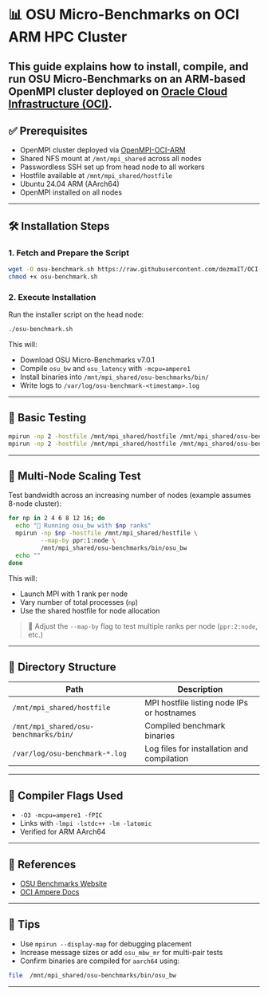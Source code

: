 # 📊 OSU Micro-Benchmarks on OCI ARM HPC Cluster

This guide explains how to install, compile, and run OSU Micro-Benchmarks on an ARM-based OpenMPI cluster deployed on [Oracle Cloud Infrastructure (OCI)](https://www.oracle.com/cloud/).  
---

## ✅ Prerequisites

- OpenMPI cluster deployed via [OpenMPI-OCI-ARM](https://github.com/dezmaIT/OpenMPI-OCI-ARM)
- Shared NFS mount at `/mnt/mpi_shared` across all nodes
- Passwordless SSH set up from head node to all workers
- Hostfile available at `/mnt/mpi_shared/hostfile`
- Ubuntu 24.04 ARM (AArch64)
- OpenMPI installed on all nodes

---

## 🛠️ Installation Steps

### 1. Fetch and Prepare the Script

```bash
wget -O osu-benchmark.sh https://raw.githubusercontent.com/dezmaIT/OCI-HPC-ARM-EXAMPLES/main/OSU-Benchmarks/osu-benchmark.sh
chmod +x osu-benchmark.sh
```

### 2. Execute Installation

Run the installer script on the head node:

```bash
./osu-benchmark.sh
```

This will:
- Download OSU Micro-Benchmarks v7.0.1
- Compile `osu_bw` and `osu_latency` with `-mcpu=ampere1`
- Install binaries into `/mnt/mpi_shared/osu-benchmarks/bin/`
- Write logs to `/var/log/osu-benchmark-<timestamp>.log`

---

## 🧪 Basic Testing

```bash
mpirun -np 2 -hostfile /mnt/mpi_shared/hostfile /mnt/mpi_shared/osu-benchmarks/bin/osu_bw
mpirun -np 2 -hostfile /mnt/mpi_shared/hostfile /mnt/mpi_shared/osu-benchmarks/bin/osu_latency
```

---

## 🚀 Multi-Node Scaling Test

Test bandwidth across an increasing number of nodes (example assumes 8-node cluster):

```bash
for np in 2 4 6 8 12 16; do
  echo "🔹 Running osu_bw with $np ranks"
  mpirun -np $np -hostfile /mnt/mpi_shared/hostfile \
         --map-by ppr:1:node \
         /mnt/mpi_shared/osu-benchmarks/bin/osu_bw
  echo ""
done
```

This will:
- Launch MPI with 1 rank per node
- Vary number of total processes (`np`)
- Use the shared hostfile for node allocation

> 🔎 Adjust the `--map-by` flag to test multiple ranks per node (`ppr:2:node`, etc.)

---

## 📂 Directory Structure

| Path | Description |
|------|-------------|
| `/mnt/mpi_shared/hostfile` | MPI hostfile listing node IPs or hostnames |
| `/mnt/mpi_shared/osu-benchmarks/bin/` | Compiled benchmark binaries |
| `/var/log/osu-benchmark-*.log` | Log files for installation and compilation |

---

## 🔧 Compiler Flags Used

- `-O3 -mcpu=ampere1 -fPIC`
- Links with `-lmpi -lstdc++ -lm -latomic`
- Verified for ARM AArch64

---

## 📎 References

- [OSU Benchmarks Website](https://mvapich.cse.ohio-state.edu/benchmarks/)
- [OCI Ampere Docs](https://docs.oracle.com/en-us/iaas/Content/Compute/References/arm-processors.htm)

---

## 📌 Tips

- Use `mpirun --display-map` for debugging placement
- Increase message sizes or add `osu_mbw_mr` for multi-pair tests
- Confirm binaries are compiled for `aarch64` using:

```bash
file  /mnt/mpi_shared/osu-benchmarks/bin/osu_bw
```

---

